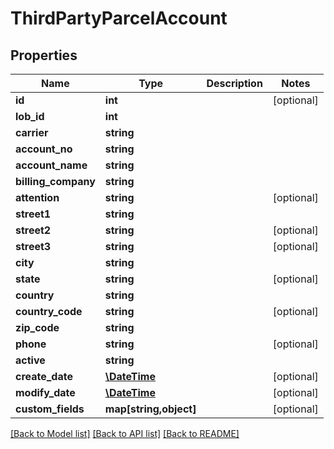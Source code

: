 # ThirdPartyParcelAccount

## Properties
Name | Type | Description | Notes
------------ | ------------- | ------------- | -------------
**id** | **int** |  | [optional] 
**lob_id** | **int** |  | 
**carrier** | **string** |  | 
**account_no** | **string** |  | 
**account_name** | **string** |  | 
**billing_company** | **string** |  | 
**attention** | **string** |  | [optional] 
**street1** | **string** |  | 
**street2** | **string** |  | [optional] 
**street3** | **string** |  | [optional] 
**city** | **string** |  | 
**state** | **string** |  | [optional] 
**country** | **string** |  | 
**country_code** | **string** |  | [optional] 
**zip_code** | **string** |  | 
**phone** | **string** |  | [optional] 
**active** | **string** |  | 
**create_date** | [**\DateTime**](\DateTime.md) |  | [optional] 
**modify_date** | [**\DateTime**](\DateTime.md) |  | [optional] 
**custom_fields** | **map[string,object]** |  | [optional] 

[[Back to Model list]](../README.md#documentation-for-models) [[Back to API list]](../README.md#documentation-for-api-endpoints) [[Back to README]](../README.md)


